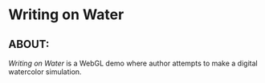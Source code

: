 # Writing on Water

## ABOUT:
*Writing on Water* is a WebGL demo where author attempts to make a digital watercolor simulation.
